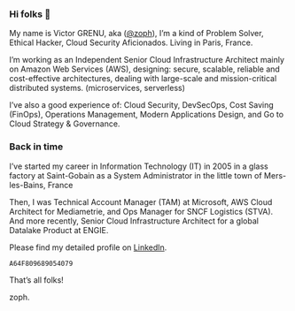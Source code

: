 ### Hi folks 👋

My name is Victor GRENU, aka ([@zoph](https://twitter.com/zoph)), I’m a kind of Problem Solver, Ethical Hacker, Cloud Security Aficionados. Living in Paris, France.

I’m working as an Independent Senior Cloud Infrastructure Architect mainly on Amazon Web Services (AWS), designing: secure, scalable, reliable and cost-effective architectures, dealing with large-scale and mission-critical distributed systems. (microservices, serverless)

I’ve also a good experience of: Cloud Security, DevSecOps, Cost Saving (FinOps), Operations Management, Modern Applications Design, and Go to Cloud Strategy & Governance.

### Back in time

I’ve started my career in Information Technology (IT) in 2005 in a glass factory at Saint-Gobain as a System Administrator in the little town of Mers-les-Bains, France

Then, I was Technical Account Manager (TAM) at Microsoft, AWS Cloud Architect for Mediametrie, and Ops Manager for SNCF Logistics (STVA). And more recently, Senior Cloud Infrastructure Architect for a global Datalake Product at ENGIE.

Please find my detailed profile on [LinkedIn](https://www.linkedin.com/in/grenuv/).

`A64F809689054079`

That’s all folks!

zoph.
